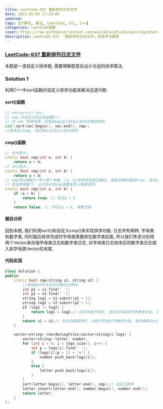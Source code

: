 ```yaml
---
title: LeetCode-937 重新排列日志文件
date: 2022-05-03 17:33:00
updated:
tags: [计算机, 算法, LeetCode, STL, C++]
categories: LeetCode题解
cover: https://raw.githubusercontent.com/wsylab/wsyPicGo/main/img/photo-1486847484273-512bf6dae1d1
description: LeetCode-937 「重新排列日志文件」的思考与解答
---
```

### [LeetCode-937 重新排列日志文件](https://leetcode.cn/problems/reorder-data-in-log-files/)
本题是一道自定义排序题, 需要理解题意后设计合适的排序算法.
### Solution 1
 利用C++中sort函数的自定义排序功能来解决这道问题.
#### sort()函数
```C++
// vector<>() vec;
// cmp 为自定义的比较函数C++
// 对 vec 原地排序，将其按cmp定义的从小到大的顺序排列
std::sort(vec.begin(), vec.end(), cmp);
//若未定义cmp, 则以默认方式从小到大排列
```
#### cmp()函数
```C++
// 从大到小:
static bool cmp(int a, int b) {
    return a > b;
// 从小到大:
static bool cmp(int a, int b) {
    return a < b;
// cmp可以理解为:传入两个参数, (a, b)排序是否是正确的, 若是正确的返回true, 否则返回false
// 在这种理解下, 从大到小的cmp函数本质上就是这样:
static bool cmp(int a, int b) {
    if (a > b) {
        return true; // 符合a > b
    }
    return false; // 不符合a > b, 需要交换
```
#### 题目分析
回到本题, 我们利用sort()和自定义cmp()来实现排序功能.
日志共有两种, 字母类和数字类, 同时最后排序完成时字母类需要排在数字类前面, 所以我们考虑分别用两个Vector来存储字母类日志和数字类日志, 对字母类日志排序后将数字类日志插入到字母类Vector的末尾.

#### 代码实现
```C++
class Solution {
public:
    static bool cmp(string s1, string s2) {
        //寻找标识符与日志内容的分界线
        int p1 = s1.find(' ');
        int p2 = s2.find(' ');
        string log1 = s1.substr(p1 + 1);
        string log2 = s2.substr(p2 + 1);
        if (log1 != log2) {
            return log1 < log2;// 日志内容不同时, 对日志内容进行字典序比较, 按字典序从小到大
        }
        return s1 < s2;// 日志内容相同时, 对标识符进行字典序比较, 按字典序从小到大
    }
    
    vector<string> reorderLogFiles(vector<string>& logs) {
        vector<string> letter, number;
        for (int i = 0; i < logs.size(); i++) {
            int p = logs[i].find(' ');
            if (logs[i][p + 1] < 'a') {
                number.push_back(logs[i]);
            }
            else {
                letter.push_back(logs[i]);
            }
        }
        sort(letter.begin(), letter.end(), cmp);// 自定义排序
        letter.insert(letter.end(), number.begin(), number.end());
        return letter;
    }
};
```